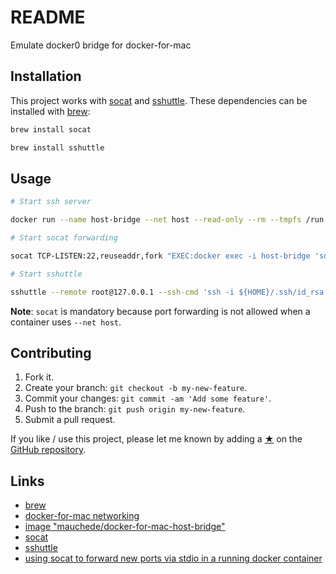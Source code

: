 # README

Emulate docker0 bridge for docker-for-mac

## Installation

This project works with [socat](https://linux.die.net/man/1/socat) and [sshuttle](sshuttle/sshuttle). These dependencies can be installed with [brew](https://brew.sh/):

```sh
brew install socat

brew install sshuttle
```

## Usage

```sh
# Start ssh server

docker run --name host-bridge --net host --read-only --rm --tmpfs /run:exec --volume ${HOME}/.ssh/id_rsa.pub:/root/.ssh/authorized_keys:ro mauchede/docker-for-mac-host-bridge:latest

# Start socat forwarding

socat TCP-LISTEN:22,reuseaddr,fork "EXEC:docker exec -i host-bridge 'socat STDIO TCP-CONNECT:127.0.0.1:22'"

# Start sshuttle

sshuttle --remote root@127.0.0.1 --ssh-cmd 'ssh -i ${HOME}/.ssh/id_rsa -o StrictHostKeyChecking=no -o UserKnownHostsFile=/dev/null' 172.17.0.0/8 192.168.65.0/24
```

__Note__: `socat` is mandatory because port forwarding is not allowed when a container uses `--net host`.

## Contributing

1. Fork it.
2. Create your branch: `git checkout -b my-new-feature`.
3. Commit your changes: `git commit -am 'Add some feature'`.
4. Push to the branch: `git push origin my-new-feature`.
5. Submit a pull request.

If you like / use this project, please let me known by adding a [★](https://help.github.com/articles/about-stars/) on the [GitHub repository](https://github.com/mauchede/dotfiles).

## Links

* [brew](https://brew.sh/)
* [docker-for-mac networking](https://docs.docker.com/docker-for-mac/networking/)
* [image "mauchede/docker-for-mac-host-bridge"](https://hub.docker.com/r/mauchede/docker-for-mac-host-bridge/)
* [socat](https://linux.die.net/man/1/socat)
* [sshuttle](sshuttle/sshuttle)
* [using socat to forward new ports via stdio in a running docker container](https://gist.github.com/RickyCook/663b9f4ae53d454f73bf)
